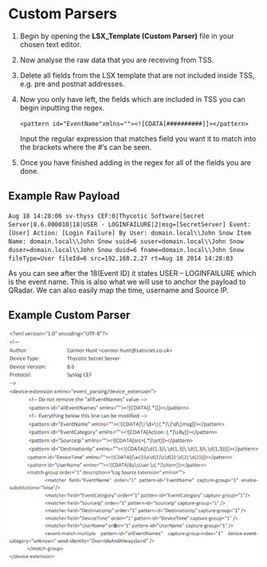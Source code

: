 [title]: # (Custom Parsers)
[tags]: # (introduction)
[priority]: # (103)
[display]: # (none)
# Custom Parsers

<!-- add and overview of covered troubleshooting topics 

This section might not be needed depending on scope/complexity of integration.-->

1. Begin by opening the __LSX_Template (Custom Parser)__ file in your chosen text editor.
1. Now analyse the raw data that you are receiving from TSS.
1. Delete all fields from the LSX template that are not included inside TSS, e.g. pre and postnat
addresses.
1. Now you only have left, the fields which are included in TSS you can begin inputting the regex.

   `<pattern id="EventName"xmlns=""><![CDATA[##########]]></pattern>`

   Input the regular expression that matches field you want it to match into the brackets where the
   #’s can be seen.

1. Once you have finished adding in the regex for all of the fields you are done.

## Example Raw Payload

`Aug 18 14:28:06 sv-thyss CEF:0|Thycotic Software|Secret Server|8.6.000010|18|USER -
LOGINFAILURE|2|msg=[SecretServer] Event: [User] Action: [Login Failure] By User: domain.local\\John Snow
Item Name: domain.local\\John Snow suid=6 suser=domain.local\\John Snow duser=domain.local\\John Snow
duid=6 fname=domain.local\\John Snow fileType=User fileId=6 src=192.168.2.27 rt=Aug 18 2014 14:28:03`

As you can see after the 18(Event ID) it states USER – LOGINFAILURE which is the event name. This is
also what we will use to anchor the payload to QRadar. We can also easily map the time, username and
Source IP.

## Example Custom Parser

![tag](images/config3.png)
![tag](images/config4.png)